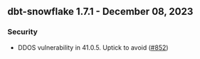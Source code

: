 ## dbt-snowflake 1.7.1 - December 08, 2023

### Security

- DDOS vulnerability in 41.0.5. Uptick to avoid ([#852](https://github.com/dbt-labs/dbt-snowflake/pull/852))
